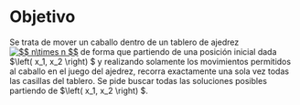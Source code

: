 # Objetivo
Se trata de mover un caballo dentro de un tablero de ajedrez <a href="https://www.codecogs.com/eqnedit.php?latex=$$&space;n\times&space;n&space;$$" target="_blank"><img src="https://latex.codecogs.com/gif.latex?$$&space;n\times&space;n&space;$$" title="$$ n\times n $$" /></a> de forma que partiendo de una posición inicial dada 
$\left( x_1, x_2 \right) $ y realizando solamente los movimientos permitidos al caballo en el juego del ajedrez, recorra exactamente una 
sola vez todas las casillas del tablero. Se pide buscar todas las soluciones posibles partiendo de $\left( x_1, x_2 \right) $.
